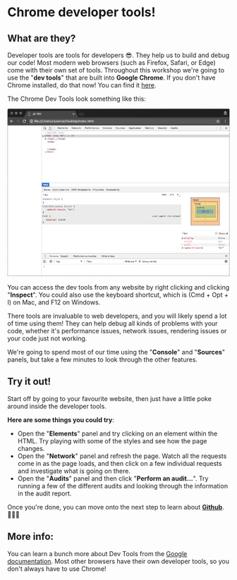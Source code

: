 # Chrome developer tools!

## What are they?

Developer tools are tools for developers 😎. They help us to build and debug our code! Most modern web browsers (such as Firefox, Safari, or Edge) come with their own set of tools. Throughout this workshop we're going to use the "**dev tools**" that are built into **Google Chrome**. If you don't have Chrome installed, do that now! You can find it [here](https://www.google.com/chrome/).

The Chrome Dev Tools look something like this:

![Image showing Chrome Dev Tools](../images/dev-tools.png)

You can access the dev tools from any website by right clicking and clicking "**Inspect**". You could also use the keyboard shortcut, which is (Cmd + Opt + I) on Mac, and F12 on Windows.

There tools are invaluable to web developers, and you will likely spend a lot of time using them! They can help debug all kinds of problems with your code, whether it's performance issues, network issues, rendering issues or your code just not working.

We're going to spend most of our time using the "**Console**" and "**Sources**" panels, but take a few minutes to look through the other features.

## Try it out!

Start off by going to your favourite website, then just have a little poke around inside the developer tools.

**Here are some things you could try**:

* Open the "**Elements**" panel and try clicking on an element within the HTML. Try playing with some of the styles and see how the page changes.
* Open the "**Network**" panel and refresh the page. Watch all the requests come in as the page loads, and then click on a few individual requests and investigate what is going on there.
* Open the "**Audits**" panel and then click "**Perform an audit...**". Try running a few of the different audits and looking through the information in the audit report.

Once you're done, you can move onto the next step to learn about [**Github**](./02%20-%20Github.md). 👏👏👏

## More info:

You can learn a bunch more about Dev Tools from the [Google documentation](https://developer.chrome.com/devtools). Most other browsers have their own developer tools, so you don't always have to use Chrome!
